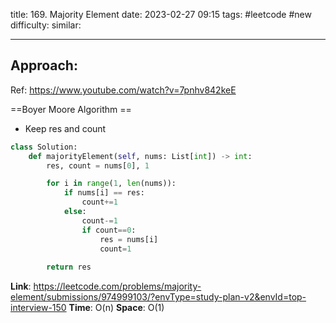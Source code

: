 title: 169. Majority Element
date: 2023-02-27 09:15
tags: #leetcode #new
difficulty:
similar: 

---
## Approach:
Ref: https://www.youtube.com/watch?v=7pnhv842keE

==Boyer Moore Algorithm ==

- Keep res and count
```python
class Solution:
    def majorityElement(self, nums: List[int]) -> int:
        res, count = nums[0], 1

        for i in range(1, len(nums)):
            if nums[i] == res:
                count+=1
            else:
	            count-=1
                if count==0:
                    res = nums[i]
                    count=1
        
        return res
```

**Link**: https://leetcode.com/problems/majority-element/submissions/974999103/?envType=study-plan-v2&envId=top-interview-150
**Time**: O(n)
**Space**: O(1)